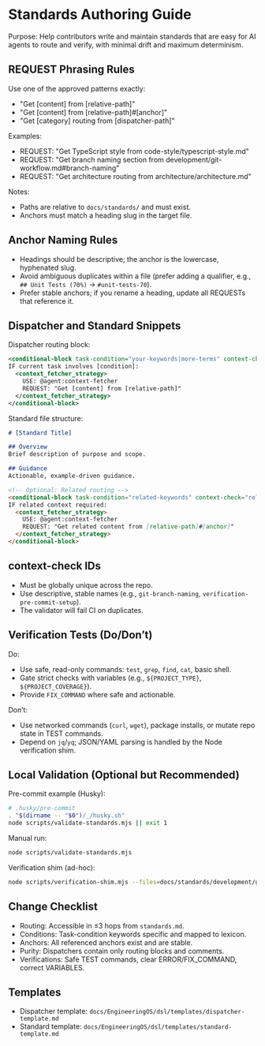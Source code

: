 # Standards Authoring Guide

Purpose: Help contributors write and maintain standards that are easy for AI agents to route and verify, with minimal drift and maximum determinism.

## REQUEST Phrasing Rules

Use one of the approved patterns exactly:
- "Get [content] from [relative-path]"
- "Get [content] from [relative-path]#[anchor]"
- "Get [category] routing from [dispatcher-path]"

Examples:
- REQUEST: "Get TypeScript style from code-style/typescript-style.md"
- REQUEST: "Get branch naming section from development/git-workflow.md#branch-naming"
- REQUEST: "Get architecture routing from architecture/architecture.md"

Notes:
- Paths are relative to `docs/standards/` and must exist.
- Anchors must match a heading slug in the target file.

## Anchor Naming Rules

- Headings should be descriptive; the anchor is the lowercase, hyphenated slug.
- Avoid ambiguous duplicates within a file (prefer adding a qualifier, e.g., `## Unit Tests (70%)` → `#unit-tests-70`).
- Prefer stable anchors; if you rename a heading, update all REQUESTs that reference it.

## Dispatcher and Standard Snippets

Dispatcher routing block:
```xml
<conditional-block task-condition="your-keywords|more-terms" context-check="unique-context-id">
IF current task involves [condition]:
  <context_fetcher_strategy>
    USE: @agent:context-fetcher
    REQUEST: "Get [content] from [relative-path]"
  </context_fetcher_strategy>
</conditional-block>
```

Standard file structure:
```markdown
# [Standard Title]

## Overview
Brief description of purpose and scope.

## Guidance
Actionable, example-driven guidance.

<!-- Optional: Related routing -->
<conditional-block task-condition="related-keywords" context-check="related-ctx-id">
IF related context required:
  <context_fetcher_strategy>
    USE: @agent:context-fetcher
    REQUEST: "Get related content from [relative-path]#[anchor]"
  </context_fetcher_strategy>
</conditional-block>
```

## context-check IDs

- Must be globally unique across the repo.
- Use descriptive, stable names (e.g., `git-branch-naming`, `verification-pre-commit-setup`).
- The validator will fail CI on duplicates.

## Verification Tests (Do/Don’t)

Do:
- Use safe, read-only commands: `test`, `grep`, `find`, `cat`, basic shell.
- Gate strict checks with variables (e.g., `${PROJECT_TYPE}`, `${PROJECT_COVERAGE}`).
- Provide `FIX_COMMAND` where safe and actionable.

Don’t:
- Use networked commands (`curl`, `wget`), package installs, or mutate repo state in TEST commands.
- Depend on `jq`/`yq`; JSON/YAML parsing is handled by the Node verification shim.

## Local Validation (Optional but Recommended)

Pre-commit example (Husky):
```bash
# .husky/pre-commit
. "$(dirname -- "$0")/_/husky.sh"
node scripts/validate-standards.mjs || exit 1
```

Manual run:
```bash
node scripts/validate-standards.mjs
```

Verification shim (ad-hoc):
```bash
node scripts/verification-shim.mjs --files=docs/standards/development/git-workflow.md --mode=blocking
```

## Change Checklist

- Routing: Accessible in ≤3 hops from `standards.md`.
- Conditions: Task-condition keywords specific and mapped to lexicon.
- Anchors: All referenced anchors exist and are stable.
- Purity: Dispatchers contain only routing blocks and comments.
- Verifications: Safe TEST commands, clear ERROR/FIX_COMMAND, correct VARIABLES.

## Templates

- Dispatcher template: `docs/EngineeringOS/dsl/templates/dispatcher-template.md`
- Standard template: `docs/EngineeringOS/dsl/templates/standard-template.md`
